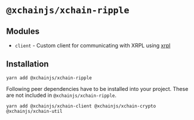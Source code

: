 # `@xchainjs/xchain-ripple`

## Modules

- `client` - Custom client for communicating with XRPL using [xrpl](https://www.npmjs.com/package/xrpl)

## Installation

```
yarn add @xchainjs/xchain-ripple
```

Following peer dependencies have to be installed into your project. These are not included in `@xchainjs/xchain-ripple`.

```
yarn add @xchainjs/xchain-client @xchainjs/xchain-crypto @xchainjs/xchain-util
```
